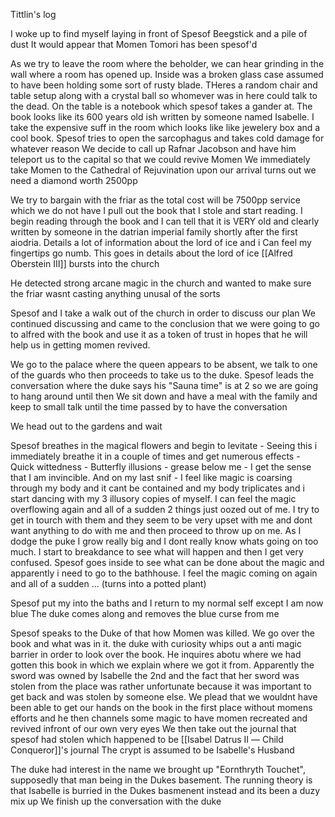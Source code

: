 Tittlin's log

I woke up to find myself laying in front of Spesof Beegstick and a pile of dust
It would appear that Momen Tomori has been spesof'd

As we try to leave the room where the beholder, we can hear grinding in the wall where a room has opened up. Inside was a broken glass case assumed to have been holding some sort of rusty blade. THeres a random chair and table setup along with a crystal ball so whomever was in here could talk to the dead. On the table is a notebook which spesof takes a gander at. The book looks like its 600 years old ish written by someone named Isabelle. I take the expensive suff in the room which looks like like jewelery box and a cool book.
Spesof tries to open the sarcophagus and takes cold damage for whatever reason
We decide to call up  Rafnar Jacobson and have him teleport us to the capital so that we could revive Momen
We immediately take Momen to the Cathedral of Rejuvination upon our arrival
turns out we need a diamond worth 2500pp

We try to bargain with the friar as the total cost will be 7500pp service which we do not have
I pull out the book that I stole and start reading. I begin reading through the book and I can tell that it is VERY old and clearly written by someone in the datrian imperial family shortly after the first aiodria. Details a lot of information about the lord of ice and i Can feel my fingertips go numb. This goes in details about the lord of ice
[[Alfred Oberstein Ⅲ]] bursts into the church

He detected strong arcane magic in the church and wanted to make sure the friar wasnt casting anything unusal of the sorts

Spesof and I take a walk out of the church in order to discuss our plan
We continued discussing and came to the conclusion that we were going to go to alfred with the book and use it as a token of trust in hopes that he will help us in getting momen revived.

We go to the palace where the queen appears to be absent, we talk to one of the guards who then proceeds to take us to the duke.
Spesof leads the conversation where the duke says his "Sauna time" is at 2 so we are going to hang around until then
We sit down and have a meal with the family and keep to small talk until the time passed by to have the conversation

We head out to the gardens and wait

Spesof breathes in the magical flowers and begin to levitate - Seeing this i immediately breathe it in a couple of times and get numerous effects - Quick wittedness  - Butterfly illusions - grease below me - I get the sense that I am invincible. And on my last snif - I feel like magic is coarsing through my body and it cant be contained and my body triplicates and i start dancing with my 3 illusory copies of myself. I can feel the magic overflowing again and all of a sudden 2 things just oozed out of me.  I try to get in tourch with them and they seem to be very upset with me and dont want anything to do with me and then proceed to throw up on me. As I dodge the puke I grow really big and I dont really know whats going on too much. I start to breakdance to see what will happen and then I get very confused. Spesof goes inside to see what can be done about the magic and apparently i need to go to the bathhouse. I feel the magic coming on again and all of a sudden ... (turns into a potted plant) 

Spesof put my into the baths and I return to my normal self except I am now blue
The duke comes along and removes the blue curse from me

Spesof speaks to the Duke of that how Momen was killed. We go over the book and what was in it. the duke with curiosity whips out a anti magic barrier in order to look over the book. He inquires abotu where we had gotten this book in which we explain where we got it from. Apparently the sword was owned by Isabelle the 2nd and the fact that her sword was stolen from the place was rather unfortunate because it was important to get back and was stolen by someone else.
We plead that we wouldnt have been able to get our hands on the book in the first place without momens efforts and he then channels some magic to have momen recreated and revived infront of our own very eyes
We then take out the journal that spesof had stolen which happened to be [[Isabel Datrus Ⅱ ― Child Conqueror]]'s journal
The crypt is assumed to be Isabelle's Husband

The duke had interest in the name we brought up "Eornthryth Touchet", supposedly that man being in the Dukes basement. The running theory is that Isabelle is burried in the Dukes basmenent instead and its been a duzy mix up
We finish up the conversation with the duke